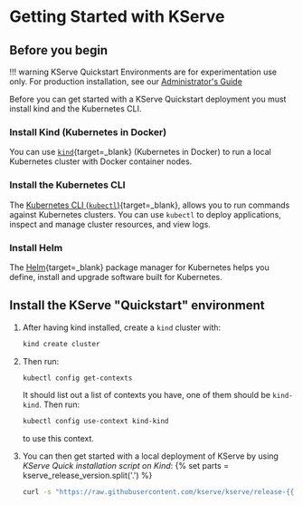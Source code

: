 # Getting Started with KServe
## Before you begin
!!! warning
    KServe Quickstart Environments are for experimentation use only. For production installation, see our [Administrator's Guide](../admin/serverless/serverless.md)

Before you can get started with a KServe Quickstart deployment you must install kind and the Kubernetes CLI.

### Install Kind (Kubernetes in Docker)

You can use [`kind`](https://kind.sigs.k8s.io/docs/user/quick-start){target=_blank} (Kubernetes in Docker) to run a local Kubernetes cluster with Docker container nodes.

### Install the Kubernetes CLI

The [Kubernetes CLI (`kubectl`)](https://kubernetes.io/docs/tasks/tools/install-kubectl){target=_blank}, allows you to run commands against Kubernetes clusters. You can use `kubectl` to deploy applications, inspect and manage cluster resources, and view logs.

### Install Helm
The [Helm](https://helm.sh/docs/intro/install/){target=_blank} package manager for Kubernetes helps you define, install and upgrade software built for Kubernetes.

## Install the KServe "Quickstart" environment
1. After having kind installed, create a `kind` cluster with:
    ```bash
    kind create cluster
    ```

2. Then run:

    ```bash
    kubectl config get-contexts
    ```

    It should list out a list of contexts you have, one of them should be `kind-kind`. Then run:

    ```bash
    kubectl config use-context kind-kind
    ```
    to use this context.

3. You can then get started with a local deployment of KServe by using _KServe Quick installation script on Kind_:
{% set parts = kserve_release_version.split('.') %}
    ```bash
    curl -s "https://raw.githubusercontent.com/kserve/kserve/release-{{ parts[0] ~ '.' ~ parts[1] }}/hack/quick_install.sh" | bash
    ```
